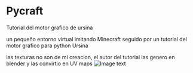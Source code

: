 # Pycraft
Tutorial del motor grafico de ursina

un pequeño entorno virtual imitando Minecraft seguido por un tutorial del motor grafico para python Ursina

las texturas no son de mi creacion, el autor del tutorial las genero en blender y las convirtio en UV maps
![Image text](https://github.com/costellocesare/Pycraft/blob/a80d9bd88c0bbc345d34ee1ea462834aa2105912/image.png)
